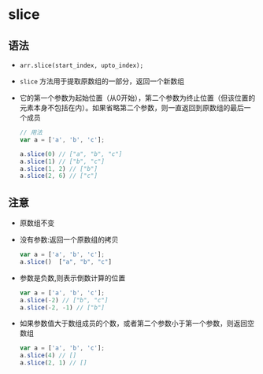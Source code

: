 # slice

## 语法

+ `arr.slice(start_index, upto_index);`

+ `slice` 方法用于提取原数组的一部分，返回一个新数组

+ 它的第一个参数为起始位置（从0开始），第二个参数为终止位置（但该位置的元素本身不包括在内）。如果省略第二个参数，则一直返回到原数组的最后一个成员

  ```js
  // 用法
  var a = ['a', 'b', 'c'];

  a.slice(0) // ["a", "b", "c"]
  a.slice(1) // ["b", "c"]
  a.slice(1, 2) // ["b"]
  a.slice(2, 6) // ["c"]
  ```

## 注意

+ 原数组不变

+ 没有参数:返回一个原数组的拷贝

  ```js
  var a = ['a', 'b', 'c'];
  a.slice()  ["a", "b", "c"]
  ```

+ 参数是负数,则表示倒数计算的位置

  ```js
  var a = ['a', 'b', 'c'];
  a.slice(-2) // ["b", "c"]
  a.slice(-2, -1) // ["b"]
  ```

+ 如果参数值大于数组成员的个数，或者第二个参数小于第一个参数，则返回空数组

  ```js
  var a = ['a', 'b', 'c'];
  a.slice(4) // []
  a.slice(2, 1) // []
  ```
